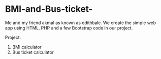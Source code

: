 # BMI-and-Bus-ticket-
 
 Me and my friend akmal as known as edithbale. We create the simple web app using HTML, PHP and a few Bootstrap code in our project.
 
 Project:
 1. BMI calculator 
 2. Bus ticket calculator 
 
 
